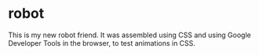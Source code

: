 # robot
 This is my new robot friend. It was assembled using CSS and using Google Developer Tools in the browser, to test animations in CSS. 
